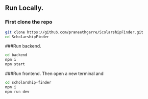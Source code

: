 ## Run Locally.
### First clone the repo
```bash
git clone https://github.com/praneethgarre/ScolarshipFinder.git
cd ScholarshipFinder
```

###Run backend.
```bash
cd backend
npm i 
npm start
```
###Run frontend.
Then open a new terminal and
```bash
cd scholarship-finder
npm i
npm run dev
````
